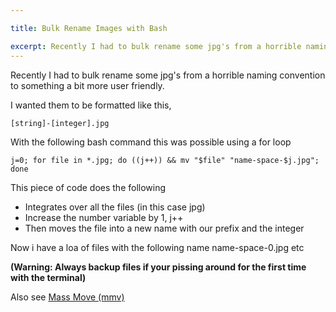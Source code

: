 ```yaml
---

title: Bulk Rename Images with Bash

excerpt: Recently I had to bulk rename some jpg's from a horrible naming convention to something a bit more user friendly I wanted them to be formatted like this string - integer jpg With the following bash command this was possible
---
```


Recently I had to bulk rename some jpg's from a horrible naming convention to something a bit more user friendly.

I wanted them to be formatted like this, 

    [string]-[integer].jpg

With the following bash command this was possible using a for loop

```language-bash
j=0; for file in *.jpg; do ((j++)) && mv "$file" "name-space-$j.jpg";  done
```

This piece of code does the following

-   Integrates over all the files (in this case jpg)
-   Increase the number variable by 1, j++
-   Then moves the file into a new name with our prefix and the integer

Now i have a loa of files with the following name name-space-0.jpg etc

**(Warning: Always backup files if your pissing around for the first time with the terminal)**

Also see [Mass Move (mmv)](http://ss64.com/bash/mmv.html)
